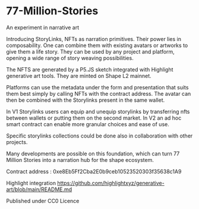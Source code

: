 # 77-Million-Stories
An experiment in narrative art

Introducing StoryLinks, NFTs as narration primitives.
Their power lies in composability.
One can combine them with existing avatars or artworks to give them a life story.
They can be used by any project and platform, opening a wide range of story weaving possibilities. 

The NFTS are generated by a P5.JS sketch integrated with Highlight generative art tools.
They are minted on Shape L2 mainnet.

Platforms can use the metadata under the form and presentation that suits them best simply by calling NFTs with the contract address. 
The avatar can then be combined with the Storylinks present in the same wallet. 

In V1 Storylinks users can equip and unequip storylinks by transferring nfts between wallets or putting them on the second market. 
In V2 an ad hoc smart contract can enable more granular choices and ease of use.

Specific storylinks collections could be done also in collaboration with other projects. 

Many developments are possible on this foundation, which can turn 77 Million Stories into a narration hub for the shape ecosystem.  

Contract address : 0xe8Eb5Ff2Cba2E0b9ceb10523520303f35638c1A9

Highlight integration 
https://github.com/highlightxyz/generative-art/blob/main/README.md

Published under CC0 Licence
